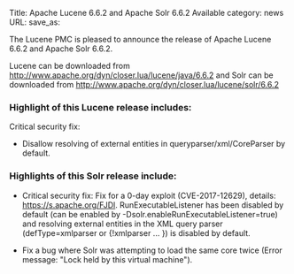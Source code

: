 Title: Apache Lucene 6.6.2 and Apache Solr 6.6.2 Available
category: news
URL: 
save_as: 

The Lucene PMC is pleased to announce the release of Apache Lucene 6.6.2 and Apache Solr 6.6.2.

Lucene can be downloaded from <http://www.apache.org/dyn/closer.lua/lucene/java/6.6.2>
and Solr can be downloaded from <http://www.apache.org/dyn/closer.lua/lucene/solr/6.6.2>

### Highlight of this Lucene release includes:

Critical security fix:

 * Disallow resolving of external entities in queryparser/xml/CoreParser by default.

### Highlights of this Solr release include:

 * Critical security fix: Fix for a 0-day exploit (CVE-2017-12629), details: https://s.apache.org/FJDl. RunExecutableListener has been disabled by default (can be enabled by -Dsolr.enableRunExecutableListener=true) and resolving external entities in the XML query parser (defType=xmlparser or {!xmlparser ... }) is disabled by default.

 * Fix a bug where Solr was attempting to load the same core twice (Error message: "Lock held by this virtual machine").

